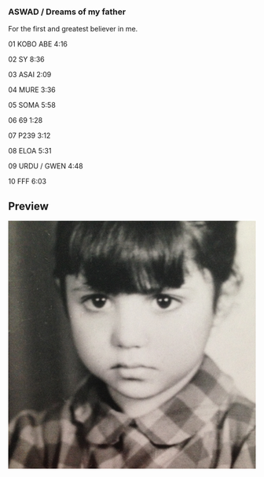 ### ASWAD / Dreams of my father

For the first and greatest believer in me.

01 KOBO ABE 4:16

02 SY 8:36

03 ASAI 2:09

04 MURE 3:36

05 SOMA 5:58

06 69 1:28

07 P239 3:12

08 ELOA 5:31

09 URDU / GWEN 4:48

10 FFF 6:03


## Preview

![](https://raw.githubusercontent.com/SYNHMN/ASWAD/main/preview/Preview-1.png)

